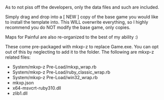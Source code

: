 As to not piss off the developers, only the data files and such are included.

Simply drag and drop into a [ NEW ] copy of the base game you would like to install the template into.
This WILL overwrite everything, so I highly recommend you do NOT modify the base game, only copies.

Maps for Painful are also re-organized to the best of my ability :)

These come pre-packaged with mkxp-z to replace Game.exe. You can opt out of this by neglecting to add it to the folder.
The following are mkxp-z related files:
- System/mkxp-z Pre-Load/mkxp_wrap.rb
- System/mkxp-z Pre-Load/ruby_classic_wrap.rb
- System/mkxp-z Pre-Load/win32_wrap.rb
- mkxp.json
- x64-msvcrt-ruby310.dll
- zlib1.dll
